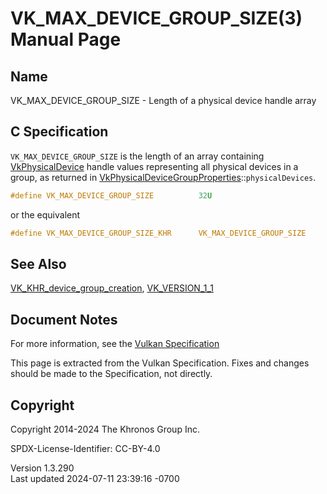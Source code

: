 # VK_MAX_DEVICE_GROUP_SIZE(3) Manual Page

## Name

VK_MAX_DEVICE_GROUP_SIZE - Length of a physical device handle array



## <a href="#_c_specification" class="anchor"></a>C Specification

`VK_MAX_DEVICE_GROUP_SIZE` is the length of an array containing
[VkPhysicalDevice](https://registry.khronos.org/vulkan/specs/1.3-extensions/man/html/VkPhysicalDevice.html) handle values representing all
physical devices in a group, as returned in
[VkPhysicalDeviceGroupProperties](https://registry.khronos.org/vulkan/specs/1.3-extensions/man/html/VkPhysicalDeviceGroupProperties.html)::`physicalDevices`.

``` c
#define VK_MAX_DEVICE_GROUP_SIZE          32U
```

or the equivalent

``` c
#define VK_MAX_DEVICE_GROUP_SIZE_KHR      VK_MAX_DEVICE_GROUP_SIZE
```

## <a href="#_see_also" class="anchor"></a>See Also

[VK_KHR_device_group_creation](https://registry.khronos.org/vulkan/specs/1.3-extensions/man/html/VK_KHR_device_group_creation.html),
[VK_VERSION_1_1](https://registry.khronos.org/vulkan/specs/1.3-extensions/man/html/VK_VERSION_1_1.html)

## <a href="#_document_notes" class="anchor"></a>Document Notes

For more information, see the <a
href="https://registry.khronos.org/vulkan/specs/1.3-extensions/html/vkspec.html#VK_MAX_DEVICE_GROUP_SIZE"
target="_blank" rel="noopener">Vulkan Specification</a>

This page is extracted from the Vulkan Specification. Fixes and changes
should be made to the Specification, not directly.

## <a href="#_copyright" class="anchor"></a>Copyright

Copyright 2014-2024 The Khronos Group Inc.

SPDX-License-Identifier: CC-BY-4.0

Version 1.3.290  
Last updated 2024-07-11 23:39:16 -0700
